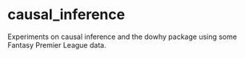 # causal_inference

Experiments on causal inference and the dowhy package using some Fantasy Premier League data.